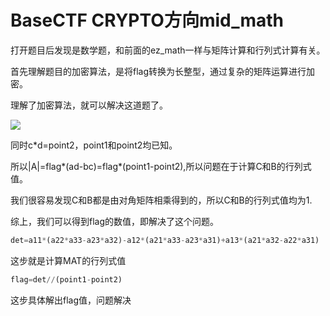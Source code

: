# BaseCTF CRYPTO方向mid_math

打开题目后发现是数学题，和前面的ez_math一样与矩阵计算和行列式计算有关。

首先理解题目的加密算法，是将flag转换为长整型，通过复杂的矩阵运算进行加密。

理解了加密算法，就可以解决这道题了。

![](C:\Users\zijeff\Downloads\微信图片_20250128182328.jpg)

同时c*d=point2，point1和point2均已知。

所以|A|=flag*(ad-bc)=flag*(point1-point2),所以问题在于计算C和B的行列式值。

我们很容易发现C和B都是由对角矩阵相乘得到的，所以C和B的行列式值均为1.

综上，我们可以得到flag的数值，即解决了这个问题。

```python
det=a11*(a22*a33-a23*a32)-a12*(a21*a33-a23*a31)+a13*(a21*a32-a22*a31)
```

这步就是计算MAT的行列式值

```python
flag=det//(point1-point2)
```

这步具体解出flag值，问题解决

